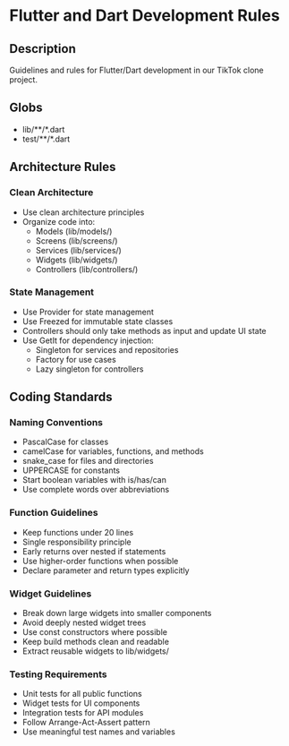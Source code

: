 # Flutter and Dart Development Rules

## Description
Guidelines and rules for Flutter/Dart development in our TikTok clone project.

## Globs
- lib/**/*.dart
- test/**/*.dart

## Architecture Rules

### Clean Architecture
- Use clean architecture principles
- Organize code into:
  - Models (lib/models/)
  - Screens (lib/screens/)
  - Services (lib/services/)
  - Widgets (lib/widgets/)
  - Controllers (lib/controllers/)

### State Management
- Use Provider for state management
- Use Freezed for immutable state classes
- Controllers should only take methods as input and update UI state
- Use GetIt for dependency injection:
  - Singleton for services and repositories
  - Factory for use cases
  - Lazy singleton for controllers

## Coding Standards

### Naming Conventions
- PascalCase for classes
- camelCase for variables, functions, and methods
- snake_case for files and directories
- UPPERCASE for constants
- Start boolean variables with is/has/can
- Use complete words over abbreviations

### Function Guidelines
- Keep functions under 20 lines
- Single responsibility principle
- Early returns over nested if statements
- Use higher-order functions when possible
- Declare parameter and return types explicitly

### Widget Guidelines
- Break down large widgets into smaller components
- Avoid deeply nested widget trees
- Use const constructors where possible
- Keep build methods clean and readable
- Extract reusable widgets to lib/widgets/

### Testing Requirements
- Unit tests for all public functions
- Widget tests for UI components
- Integration tests for API modules
- Follow Arrange-Act-Assert pattern
- Use meaningful test names and variables 